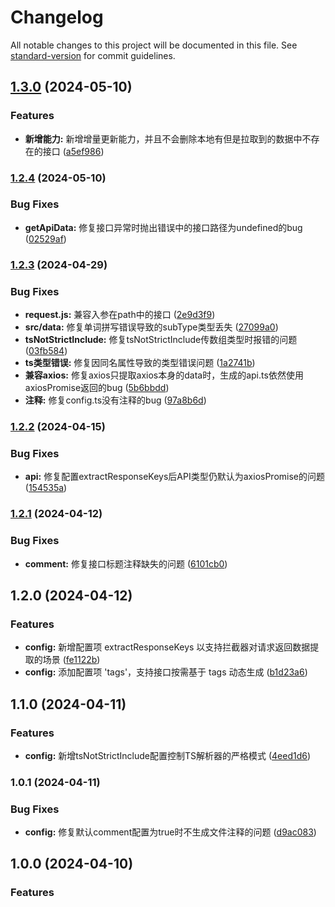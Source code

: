 # Changelog

All notable changes to this project will be documented in this file. See [standard-version](https://github.com/conventional-changelog/standard-version) for commit guidelines.

## [1.3.0](https://github.com/TyrantL/auto-api-generator/compare/v1.2.4...v1.3.0) (2024-05-10)


### Features

* **新增能力:** 新增增量更新能力，并且不会删除本地有但是拉取到的数据中不存在的接口 ([a5ef986](https://github.com/TyrantL/auto-api-generator/commit/a5ef98617fd8a5c9483a6537523e0c8b18769fbe))

### [1.2.4](https://github.com/TyrantL/auto-api-generator/compare/v1.2.3...v1.2.4) (2024-05-10)


### Bug Fixes

* **getApiData:** 修复接口异常时抛出错误中的接口路径为undefined的bug ([02529af](https://github.com/TyrantL/auto-api-generator/commit/02529af138a683935af5ee7e505bb2783338dc7b))

### [1.2.3](https://github.com/TyrantL/auto-api-generator/compare/v1.2.2...v1.2.3) (2024-04-29)


### Bug Fixes

* **request.js:** 兼容入参在path中的接口 ([2e9d3f9](https://github.com/TyrantL/auto-api-generator/commit/2e9d3f90532465d6aa82be56d5fb6da922ad8440))
* **src/data:** 修复单词拼写错误导致的subType类型丢失 ([27099a0](https://github.com/TyrantL/auto-api-generator/commit/27099a09cddcaf562b56fe5e6039a5e30d666d07))
* **tsNotStrictInclude:** 修复tsNotStrictInclude传数组类型时报错的问题 ([03fb584](https://github.com/TyrantL/auto-api-generator/commit/03fb584a411d9aeaa6b07b06dcf6f050f96d2391))
* **ts类型错误:** 修复因同名属性导致的类型错误问题 ([1a2741b](https://github.com/TyrantL/auto-api-generator/commit/1a2741b669587a1a813890cbb56e0448cf604684))
* **兼容axios:** 修复axios只提取axios本身的data时，生成的api.ts依然使用axiosPromise返回的bug ([5b6bbdd](https://github.com/TyrantL/auto-api-generator/commit/5b6bbdd191153ce69e6fe68c5b3f641bd7072cb4))
* **注释:** 修复config.ts没有注释的bug ([97a8b6d](https://github.com/TyrantL/auto-api-generator/commit/97a8b6d1fcf0caea80ddbc8978624a313dee1db4))

### [1.2.2](https://github.com/TyrantL/auto-api-generator/compare/v1.2.1...v1.2.2) (2024-04-15)


### Bug Fixes

* **api:** 修复配置extractResponseKeys后API类型仍默认为axiosPromise的问题 ([154535a](https://github.com/TyrantL/auto-api-generator/commit/154535ada8ecee325a232ef0b05aa7b6fd20b6c0))

### [1.2.1](https://github.com/TyrantL/auto-api-generator/compare/v1.2.0...v1.2.1) (2024-04-12)


### Bug Fixes

* **comment:** 修复接口标题注释缺失的问题 ([6101cb0](https://github.com/TyrantL/auto-api-generator/commit/6101cb0c0fd2a180b1a6c80de26785a93417be34))

## 1.2.0 (2024-04-12)


### Features


* **config:** 新增配置项 extractResponseKeys 以支持拦截器对请求返回数据提取的场景 ([fe1122b](https://github.com/TyrantL/auto-api-generator/commit/fe1122be019c26a5ce8bc13ff04cc35cde3bfa2e))
* **config:** 添加配置项 'tags'，支持接口按需基于 tags 动态生成 ([b1d23a6](https://github.com/TyrantL/auto-api-generator/commit/b1d23a6a05bbf3652ebf72e3d67da87c8537ae30))


## 1.1.0 (2024-04-11)


### Features

* **config:** 新增tsNotStrictInclude配置控制TS解析器的严格模式 ([4eed1d6](https://github.com/TyrantL/auto-api-generator/commit/4eed1d6cac9e93f8ad17b626225ecc793908e7b5))

### 1.0.1 (2024-04-11)


### Bug Fixes

* **config:** 修复默认comment配置为true时不生成文件注释的问题 ([d9ac083](https://github.com/TyrantL/auto-api-generator/commit/d9ac083bb1d4143957e9d3b3c01d19697ecd2553))

## 1.0.0 (2024-04-10)

### Features

[//]: # (* **api.types.ts:** api.ts与api.types.ts关联 &#40;[98f6650]&#40;https://github.com/TyrantL/auto-api-generator/commit/98f66503db63ae7e05fc40d19b0ac52ca9ab0c9c&#41;&#41;)
[//]: # (* **api.types.ts:** 解析res，并输出至api.types.ts &#40;[8dad519]&#40;https://github.com/TyrantL/auto-api-generator/commit/8dad519aadd4f6fdb8757981be6f1350a0599757&#41;&#41;)
[//]: # (* **api.types生成:** api.types req 解析完成 &#40;[de66ba7]&#40;https://github.com/TyrantL/auto-api-generator/commit/de66ba70ac7d6b5f422b6ee82d2b0a366567ef3b&#41;&#41;)
[//]: # (* **api.types生成:** api.types req 解析完成 &#40;[278637c]&#40;https://github.com/TyrantL/auto-api-generator/commit/278637c9a6e0ba5efd2b0c93d6c539b1177244c9&#41;&#41;)
[//]: # (* **api.types生成:** api.types req 解析完成 &#40;[d2e4db7]&#40;https://github.com/TyrantL/auto-api-generator/commit/d2e4db7366bc7f3090c373b8fcfc0fa140207303&#41;&#41;)
[//]: # (* **api.types生成:** api.types req 解析完成 &#40;[8c1a97c]&#40;https://github.com/TyrantL/auto-api-generator/commit/8c1a97c43b4960a1aebc0d234fa7e2e9b7185f82&#41;&#41;)
[//]: # (* **api.types生成:** api.types.ts 文件生成并输出req &#40;[9e8082b]&#40;https://github.com/TyrantL/auto-api-generator/commit/9e8082b1112ade89e65e6cf5503019fc8ddb2d32&#41;&#41;)
[//]: # (* **api生成:** 自动生成api，并输出api.ts文件 &#40;[cca33f4]&#40;https://github.com/TyrantL/auto-api-generator/commit/cca33f4f59ed6ce32725c3b193e0b98455481f86&#41;&#41;)
[//]: # (* **axios:** 添加axios实例模板 &#40;[0c9773c]&#40;https://github.com/TyrantL/auto-api-generator/commit/0c9773cf678a0fb76b6be3260e42a53dab9f6712&#41;&#41;)
[//]: # (* **axios:** 输出axios模板至output目录 &#40;[82a212b]&#40;https://github.com/TyrantL/auto-api-generator/commit/82a212bd08bb04972a17ebeafb5def022ea16818&#41;&#41;)
[//]: # (* **config:** 新增tsNotStrictInclude配置控制TS解析器的严格模式 &#40;[4eed1d6]&#40;https://github.com/TyrantL/auto-api-generator/commit/4eed1d6cac9e93f8ad17b626225ecc793908e7b5&#41;&#41;)
[//]: # (* **config:** 生成接口config配置文件 &#40;[11cc882]&#40;https://github.com/TyrantL/auto-api-generator/commit/11cc882d684836ba462e47291a6ae3892cbed443&#41;&#41;)
[//]: # (* **swagger数据解析:** swagger数据解析完成 &#40;[a4244ed]&#40;https://github.com/TyrantL/auto-api-generator/commit/a4244edaffb5a759b21e49549baef53d2a66c5df&#41;&#41;)
[//]: # (* **增加默认配置:** 增加默认配置项，1、comment默认打开 2、basePath默认从接口中获取，不必填 &#40;[cd20df3]&#40;https://github.com/TyrantL/auto-api-generator/commit/cd20df310e4b464a64ccdbf40cb09d05ec7f4f90&#41;&#41;)
[//]: # (* **异常处理:** 处理swagger接口数据异常导致抛出错误的情况，异常数据直接跳过，生成类型时为any &#40;[aa2109a]&#40;https://github.com/TyrantL/auto-api-generator/commit/aa2109ae7b8bc05baf57398f38ebec2db7c402f3&#41;&#41;)
[//]: # (* **config:** 修复默认comment配置为true时不生成文件注释的问题 &#40;[d9ac083]&#40;https://github.com/TyrantL/auto-api-generator/commit/d9ac083bb1d4143957e9d3b3c01d19697ecd2553&#41;&#41;)
[//]: # (* **config:** 修复默认comment配置为true时不生成文件注释的问题 &#40;[ee05387]&#40;https://github.com/TyrantL/auto-api-generator/commit/ee0538780784c5c7420ca14744102194c0dd4a9b&#41;&#41;)
